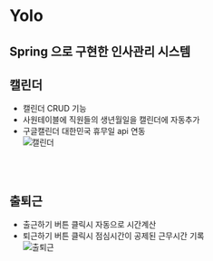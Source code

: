 # Yolo
## Spring 으로 구현한 인사관리 시스템

## 캘린더
- 캘린더 CRUD 기능 
- 사원테이블에 직원들의 생년월일을 캘린더에 자동추가
- 구글캘린더 대한민국 휴무일 api 연동 <br> 
![캘린더](https://user-images.githubusercontent.com/65589607/209296260-b1d27954-492b-40e7-adc9-3552c3414181.gif)

<br><br>
## 출퇴근
- 출근하기 버튼 클릭시 자동으로 시간계산
- 퇴근하기 버튼 클릭시 점심시간이 공제된 근무시간 기록 <br>
![출퇴근](https://user-images.githubusercontent.com/65589607/209297538-9eaf95ca-855d-4a28-a6e3-926b2991e1d8.gif)
